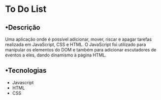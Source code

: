# To Do List

## •Descrição
Uma aplicação onde é possível adicionar, mover, riscar e apagar tarefas realizada em JavaScript, CSS e HTML. O JavaScript foi utilizado para manipular os elementos do DOM e também para adicionar escutadores de eventos a eles, dando dinamismo à página HTML.

## •Tecnologias
- Javascript
- HTML
- CSS
